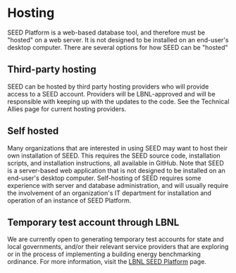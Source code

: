 # Hosting

SEED Platform is a web-based database tool, and therefore must be "hosted" on a web server. It is not designed to be installed on an end-user's desktop computer. There are several options for how SEED can be "hosted"

## Third-party hosting

SEED can be hosted by third party hosting providers who will provide access to a SEED account. Providers will be LBNL-approved and will be responsible with keeping up with the updates to the code. See the Technical Allies page for current hosting providers.

## Self hosted

Many organizations that are interested in using SEED may want to host their own installation of SEED. This requires the SEED source code, installation scripts, and installation instructions, all available in GitHub. Note that SEED is a server-based web application that is not designed to be installed on an end-user's desktop computer. Self-hosting of SEED requires some experience with server and database administration, and will usually require the involvement of an organization's IT department for installation and operation of an instance of SEED Platform.

## Temporary test account through LBNL

We are currently open to generating temporary test accounts for state and local governments, and/or their relevant service providers that are exploring or in the process of implementing a building energy benchmarking ordinance. For more information, visit the [LBNL SEED Platform](lbnl.md) page.


